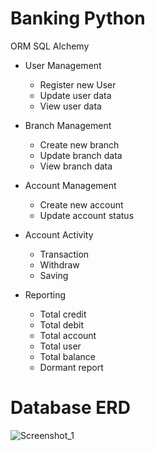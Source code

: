 # Banking Python
ORM SQL Alchemy
- User Management
    - Register new User
    - Update user data
    - View user data
  
- Branch Management
    - Create new branch
    - Update branch data
    - View branch data

- Account Management
    - Create new account
    - Update account status

- Account Activity
    - Transaction
    - Withdraw
    - Saving
  
- Reporting
    -   Total credit 
    -   Total debit 
    -   Total account 
    -   Total user
    -   Total balance 
    -   Dormant report
  

  
# Database ERD
![Screenshot_1](https://user-images.githubusercontent.com/49120668/175273650-9afb0aaf-a9d3-41ba-a16f-e8e25518f1c4.png)



